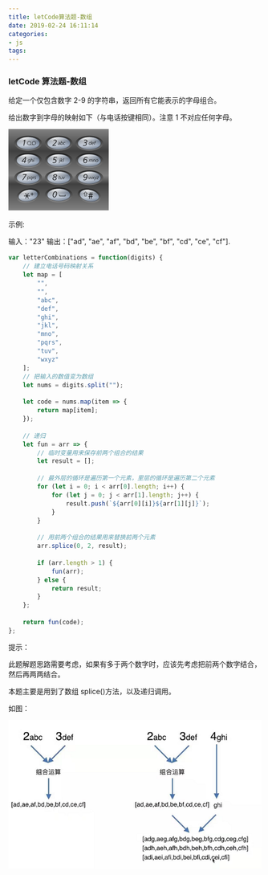 ```yaml
---
title: letCode算法题-数组
date: 2019-02-24 16:11:14
categories: 
- js
tags:
---
```


### letCode 算法题-数组

给定一个仅包含数字 2-9 的字符串，返回所有它能表示的字母组合。

给出数字到字母的映射如下（与电话按键相同）。注意 1 不对应任何字母。

![外边距重叠图](../../images/Telephone-keypad2.png)

示例:

输入："23"
输出：["ad", "ae", "af", "bd", "be", "bf", "cd", "ce", "cf"].

```js
var letterCombinations = function(digits) {
    // 建立电话号码映射关系
    let map = [
        "",
        "",
        "abc",
        "def",
        "ghi",
        "jkl",
        "mno",
        "pqrs",
        "tuv",
        "wxyz"
    ];
    // 把输入的数值变为数组
    let nums = digits.split("");

    let code = nums.map(item => {
        return map[item];
    });

    // 递归
    let fun = arr => {
        // 临时变量用来保存前两个组合的结果
        let result = [];

        // 最外层的循环是遍历第一个元素，里层的循环是遍历第二个元素
        for (let i = 0; i < arr[0].length; i++) {
            for (let j = 0; j < arr[1].length; j++) {
                result.push(`${arr[0][i]}${arr[1][j]}`);
            }
        }

        // 用前两个组合的结果用来替换前两个元素
        arr.splice(0, 2, result);

        if (arr.length > 1) {
            fun(arr);
        } else {
            return result;
        }
    };

    return fun(code);
};
```

提示：

此题解题思路需要考虑，如果有多于两个数字时，应该先考虑把前两个数字结合，然后再两两结合。

本题主要是用到了数组 splice()方法，以及递归调用。

如图：

![电话组合解题思路](../../images/2019-02-24_172041.png)
